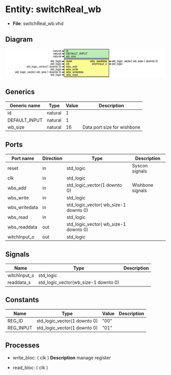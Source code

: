 # Entity: switchReal_wb

- **File**: switchReal_wb.vhd
## Diagram

![Diagram](switchReal_wb.svg "Diagram")
## Generics

| Generic name  | Type    | Value | Description                 |
| ------------- | ------- | ----- | --------------------------- |
| id            | natural | 1     |                             |
| DEFAULT_INPUT | natural | 1     |                             |
| wb_size       | natural | 16    | Data port size for wishbone |
## Ports

| Port name     | Direction | Type                                  | Description      |
| ------------- | --------- | ------------------------------------- | ---------------- |
| reset         | in        | std_logic                             | Syscon signals   |
| clk           | in        | std_logic                             |                  |
| wbs_add       | in        | std_logic_vector(1 downto 0)          | Wishbone signals |
| wbs_write     | in        | std_logic                             |                  |
| wbs_writedata | in        | std_logic_vector( wb_size-1 downto 0) |                  |
| wbs_read      | in        | std_logic                             |                  |
| wbs_readdata  | out       | std_logic_vector( wb_size-1 downto 0) |                  |
| witchInput_o  | out       | std_logic                             |                  |
## Signals

| Name         | Type                                 | Description |
| ------------ | ------------------------------------ | ----------- |
| witchInput_s | std_logic                            |             |
| readdata_s   | std_logic_vector(wb_size-1 downto 0) |             |
## Constants

| Name      | Type                         | Value | Description |
| --------- | ---------------------------- | ----- | ----------- |
| REG_ID    | std_logic_vector(1 downto 0) |  "00" |             |
| REG_INPUT | std_logic_vector(1 downto 0) | "01"  |             |
## Processes
- write_bloc: ( clk )
**Description**
manage register

- read_bloc: ( clk )
